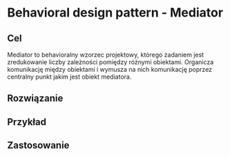 <h1>Behavioral design pattern - Mediator</h1>
<h2>Cel</h2>
Mediator to behavioralny wzorzec projektowy, którego zadaniem jest zredukowanie liczby zależności pomiędzy różnymi obiektami. 
Organicza komunikację między obiektami i wymusza na nich komunikację poprzez centralny punkt jakim jest obiekt mediatora.

<h2>Rozwiązanie</h2>

<h2>Przykład</h2>

<h2>Zastosowanie</h2>
